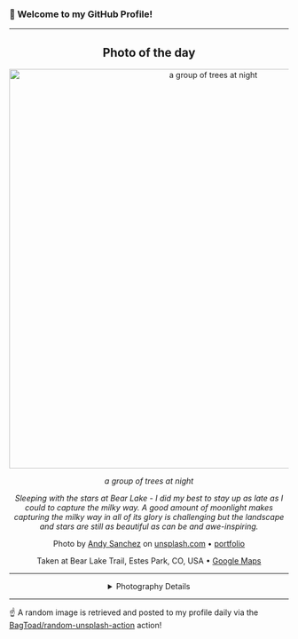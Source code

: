 ### 👋 Welcome to my GitHub Profile!

----
<div align="center">

## Photo of the day
  
  <a href="https://unsplash.com/photos/a-group-of-trees-at-night-0zlFdYEa25k"><img width="720" src="https://images.unsplash.com/photo-1663375732859-21b6c2f25611?crop=entropy&cs=tinysrgb&fit=max&fm=jpg&ixid=M3w1OTQ0OTd8MHwxfHJhbmRvbXx8fHx8fHx8fDE3MTQ5NzU2Njh8&ixlib=rb-4.0.3&q=80&w=1080" alt="a group of trees at night"></a>
  
  <em>a group of trees at night</em>
  
  <em>Sleeping with the stars at Bear Lake - I did my best to stay up as late as I could to capture the milky way. A good amount of moonlight makes capturing the milky way in all of its glory is challenging but the landscape and stars are still as beautiful as can be and awe-inspiring.</em>

  Photo by [Andy Sanchez](https://andysanchezmarketing.com/portfolio) on [unsplash.com](https://unsplash.com/) • [portfolio](https://andysanchezmarketing.com/portfolio)
  
  Taken at Bear Lake Trail, Estes Park, CO, USA • [Google Maps](https://www.google.com/maps/search/?api=1&query=40.314255,-105.647532)
  
  ---
  
<details>
<summary>Photography Details</summary>
  
| Parameter     | Value |
| ------------- | ----- |
| Camera Model  | null |
| Exposure Time | null |
| Aperture      | null |
| Focal Length  | null |
| ISO           | null |
| Location      | Bear Lake Trail, Estes Park, CO, USA (United States) |
| Coordinates   | Latitude 40.314255, Longitude -105.647532 |

</details>

</div>

----

☝️ A random image is retrieved and posted to my profile daily via the [BagToad/random-unsplash-action](https://github.com/BagToad/random-unsplash-action) action!
